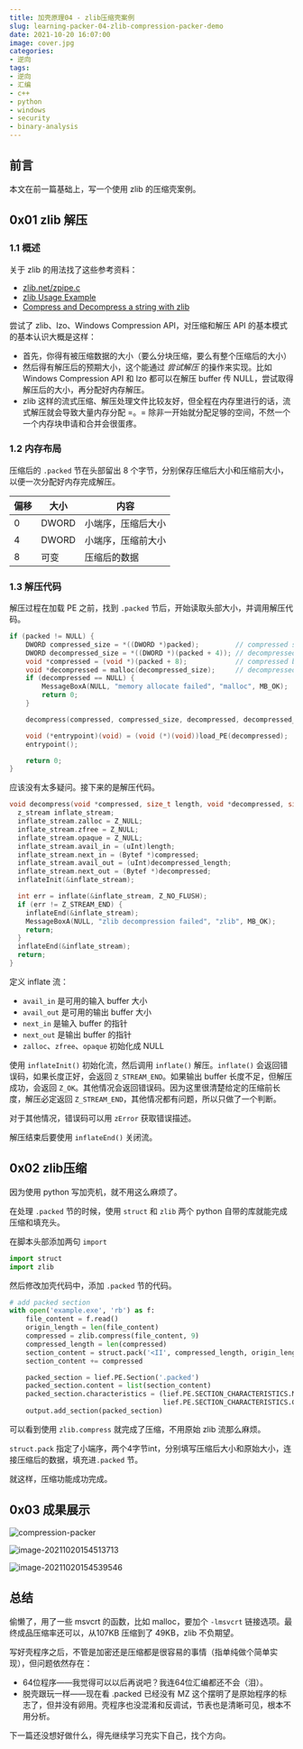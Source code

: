 ```yaml
---
title: 加壳原理04 - zlib压缩壳案例
slug: learning-packer-04-zlib-compression-packer-demo
date: 2021-10-20 16:07:00
image: cover.jpg
categories:
- 逆向
tags:
- 逆向
- 汇编
- c++
- python
- windows
- security
- binary-analysis
---
```


## 前言

本文在前一篇基础上，写一个使用 zlib 的压缩壳案例。

## 0x01 zlib 解压

### 1.1 概述

关于 zlib 的用法找了这些参考资料：

- [zlib.net/zpipe.c](https://zlib.net/zpipe.c)
- [zlib Usage Example](https://zlib.net/zlib_how.html)
- [Compress and Decompress a string with zlib](https://gist.github.com/arq5x/5315739)

尝试了 zlib、lzo、Windows Compression API，对压缩和解压 API 的基本模式的基本认识大概是这样：

- 首先，你得有被压缩数据的大小（要么分块压缩，要么有整个压缩后的大小）
- 然后得有解压后的预期大小，这个能通过 *尝试解压* 的操作来实现。比如 Windows Compression API 和 lzo 都可以在解压 buffer 传 NULL，尝试取得解压后的大小，再分配好内存解压。
- zlib 这样的流式压缩、解压处理文件比较友好，但全程在内存里进行的话，流式解压就会导致大量内存分配 =。= 除非一开始就分配足够的空间，不然一个一个内存块申请和合并会很蛋疼。

### 1.2 内存布局

压缩后的 `.packed` 节在头部留出 8 个字节，分别保存压缩后大小和压缩前大小，以便一次分配好内存完成解压。

| 偏移 | 大小  | 内容               |
| ---- | ----- | ------------------ |
| 0    | DWORD | 小端序，压缩后大小 |
| 4    | DWORD | 小端序，压缩前大小 |
| 8    | 可变  | 压缩后的数据       |

### 1.3 解压代码

解压过程在加载 PE 之前，找到 `.packed` 节后，开始读取头部大小，并调用解压代码。

```c
if (packed != NULL) {
    DWORD compressed_size = *((DWORD *)packed);         // compressed size little-endian
    DWORD decompressed_size = *((DWORD *)(packed + 4)); // decompressed size little-endian
    void *compressed = (void *)(packed + 8);            // compressed buffer
    void *decompressed = malloc(decompressed_size);     // decompressed buffer
    if (decompressed == NULL) {
        MessageBoxA(NULL, "memory allocate failed", "malloc", MB_OK);
        return 0;
    }

    decompress(compressed, compressed_size, decompressed, decompressed_size);

    void (*entrypoint)(void) = (void (*)(void))load_PE(decompressed);
    entrypoint();

    return 0;
}
```

应该没有太多疑问。接下来的是解压代码。

```c
void decompress(void *compressed, size_t length, void *decompressed, size_t decompressed_length) {
  z_stream inflate_stream;
  inflate_stream.zalloc = Z_NULL;
  inflate_stream.zfree = Z_NULL;
  inflate_stream.opaque = Z_NULL;
  inflate_stream.avail_in = (uInt)length;
  inflate_stream.next_in = (Bytef *)compressed;
  inflate_stream.avail_out = (uInt)decompressed_length;
  inflate_stream.next_out = (Bytef *)decompressed;
  inflateInit(&inflate_stream);

  int err = inflate(&inflate_stream, Z_NO_FLUSH);
  if (err != Z_STREAM_END) {
    inflateEnd(&inflate_stream);
    MessageBoxA(NULL, "zlib decompression failed", "zlib", MB_OK);
    return;
  }
  inflateEnd(&inflate_stream);
  return;
}
```

定义 inflate 流：

- `avail_in` 是可用的输入 buffer 大小
- `avail_out` 是可用的输出 buffer 大小
- `next_in` 是输入 buffer 的指针
- `next_out` 是输出 buffer 的指针
- `zalloc`、`zfree`、`opaque` 初始化成 NULL

使用 `inflateInit()` 初始化流，然后调用 `inflate()` 解压。`inflate()` 会返回错误码，如果长度正好，会返回 `Z_STREAM_END`。如果输出 buffer 长度不足，但解压成功，会返回 `Z_OK`。其他情况会返回错误码。因为这里很清楚给定的压缩前长度，解压必定返回 `Z_STREAM_END`，其他情况都有问题，所以只做了一个判断。

对于其他情况，错误码可以用 `zError` 获取错误描述。

解压结束后要使用 `inflateEnd()` 关闭流。

## 0x02 zlib压缩

因为使用 python 写加壳机，就不用这么麻烦了。

在处理 `.packed` 节的时候，使用 `struct` 和 `zlib` 两个 python 自带的库就能完成压缩和填充头。

在脚本头部添加两句 `import`

```python
import struct
import zlib
```

然后修改加壳代码中，添加 `.packed` 节的代码。

```python
# add packed section
with open('example.exe', 'rb') as f:
    file_content = f.read()
    origin_length = len(file_content)
    compressed = zlib.compress(file_content, 9)
    compressed_length = len(compressed)
    section_content = struct.pack('<II', compressed_length, origin_length)
    section_content += compressed

    packed_section = lief.PE.Section('.packed')
    packed_section.content = list(section_content)
    packed_section.characteristics = (lief.PE.SECTION_CHARACTERISTICS.MEM_READ |
                                      lief.PE.SECTION_CHARACTERISTICS.CNT_INITIALIZED_DATA)
    output.add_section(packed_section)
```

可以看到使用 `zlib.compress` 就完成了压缩，不用原始 zlib 流那么麻烦。

`struct.pack` 指定了小端序，两个4字节int，分别填写压缩后大小和原始大小，连接压缩后的数据，填充进`.packed` 节。

就这样，压缩功能成功完成。

## 0x03 成果展示

![compression-packer](compression-packer.gif)

![image-20211020154513713](image-20211020154513713.png)

![image-20211020154539546](image-20211020154539546.png)

## 总结

偷懒了，用了一些 msvcrt 的函数，比如 malloc，要加个 `-lmsvcrt` 链接选项。最终成品压缩率还可以，从107KB 压缩到了 49KB，zlib 不负期望。

写好壳程序之后，不管是加密还是压缩都是很容易的事情（指单纯做个简单实现），但问题依然存在：

- 64位程序——我觉得可以以后再说吧？我连64位汇编都还不会（泪）。
- 脱壳跟玩一样——现在看 .packed 已经没有 MZ 这个摆明了是原始程序的标志了，但并没有卵用。壳程序也没混淆和反调试，节表也是清晰可见，根本不用分析。

下一篇还没想好做什么，得先继续学习充实下自己，找个方向。